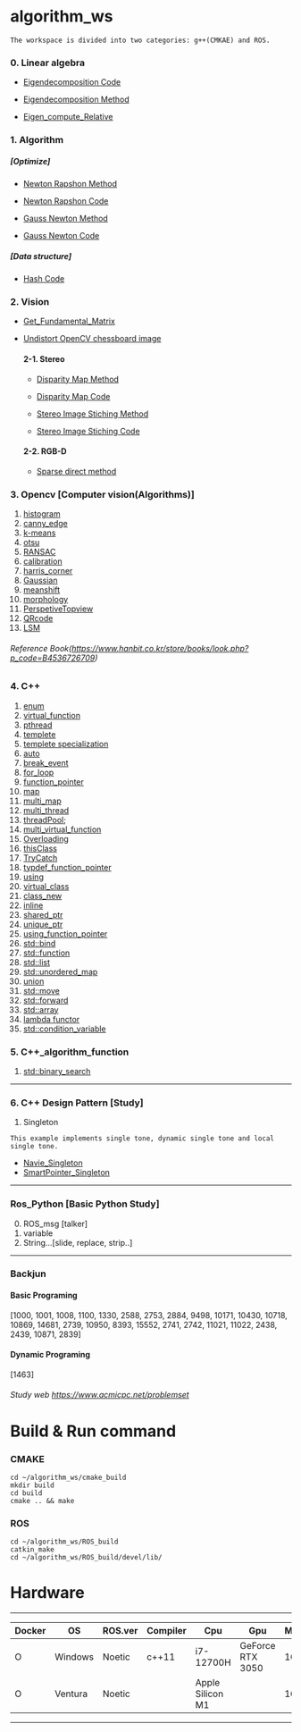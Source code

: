 # algorithm_ws
```
The workspace is divided into two categories: g++(CMKAE) and ROS.
```
### 0. Linear algebra
* [Eigendecomposition Code](https://github.com/ytam1208/algorithm_ws/blob/master/cmake_build/src/linear_algebra/eigendecomposition.cpp)
  
* [Eigendecomposition Method](https://yeonblog.tistory.com/25)

* [Eigen_compute_Relative](https://github.com/ytam1208/algorithm_ws/blob/master/cmake_build/src/linear_algebra/relative_pose.cpp)
  
### 1. Algorithm 
##### [Optimize]
* [Newton Rapshon Method](https://github.com/ytam1208/algorithm_ws/blob/master/README_dir/Newton_Rapshon_Method.md)

* [Newton Rapshon Code](https://github.com/ytam1208/algorithm_ws/blob/master/ROS_build/src/Algorithm/Algorithm_practice/src/Newton_Rapshon_Method.cpp)

* [Gauss Newton Method](https://github.com/ytam1208/algorithm_ws/blob/master/README_dir/Gauss-Newton_Method.md)

* [Gauss Newton Code](https://github.com/ytam1208/algorithm_ws/blob/master/ROS_build/src/Algorithm/Algorithm_practice/src/Gauss-Newton_Method.cpp)

##### [Data structure]
* [Hash Code](https://github.com/ytam1208/algorithm_ws/blob/master/ROS_build/src/Algorithm/Algorithm_practice/src/Hash.cpp)

### 2. Vision
* [Get_Fundamental_Matrix](https://github.com/ytam1208/algorithm_ws/blob/master/ROS_build/src/Opencv/src/Vision/Stereo/Get_fundamental.cpp)

* [Undistort OpenCV chessboard image](https://github.com/ytam1208/algorithm_ws/blob/master/ROS_build/src/Opencv/src/Vision/Calibration/undistort.cpp)
  
  #### 2-1. Stereo
  * [Disparity Map Method](https://opalescent-potato-6fd.notion.site/1-Stereo-Matching-1d3b920783f6471babbde3edcd2c70d9)
  
  * [Disparity Map Code](https://github.com/ytam1208/algorithm_ws/blob/master/ROS_build/src/Opencv/src/Vision/Stereo/Get_disparity.cpp)
  
  * [Stereo Image Stiching Method](https://opalescent-potato-6fd.notion.site/Image-Stiching-Panorama-566abf7c1049442795eb5fd55da847b0)
  
  * [Stereo Image Stiching Code](https://github.com/ytam1208/algorithm_ws/blob/master/ROS_build/src/Opencv/src/Vision/Stereo/Stiching_image.cpp)

  #### 2-2. RGB-D
  * [Sparse direct method](https://github.com/ytam1208/algorithm_ws/blob/master/ROS_build/src/Opencv/src/Vision/RGB-D/Sparse_direct_method.cpp)

### 3. __Opencv__ [Computer vision(Algorithms)]
1. [histogram](https://github.com/ytam1208/algorithm_ws/blob/master/ROS_build/src/Opencv/src/opencv_alg/histogram.cpp)
2. [canny_edge](https://github.com/ytam1208/algorithm_ws/blob/master/ROS_build/src/Opencv/src/opencv_alg/canny_edge.cpp)
3. [k-means](https://github.com/ytam1208/algorithm_ws/blob/master/ROS_build/src/Opencv/src/opencv_alg/k-means.cpp)
4. [otsu](https://github.com/ytam1208/algorithm_ws/blob/master/ROS_build/src/Opencv/src/opencv_alg/otsu.cpp)
5. [RANSAC](https://github.com/ytam1208/algorithm_ws/blob/master/ROS_build/src/Opencv/src/opencv_alg/RANSAC.cpp)
6. [calibration](https://github.com/ytam1208/algorithm_ws/blob/master/ROS_build/src/Opencv/src/opencv_alg/calibration.cpp)
7. [harris_corner](https://github.com/ytam1208/algorithm_ws/blob/master/ROS_build/src/Opencv/src/opencv_alg/harris_corner.cpp)
8. [Gaussian](https://github.com/ytam1208/algorithm_ws/blob/master/ROS_build/src/Opencv/src/opencv_alg/Gaussian.cpp)
9. [meanshift](https://github.com/ytam1208/algorithm_ws/blob/master/ROS_build/src/Opencv/src/opencv_alg/meanshift.cpp)
10. [morphology](https://github.com/ytam1208/algorithm_ws/blob/master/ROS_build/src/Opencv/src/opencv_alg/morphology.cpp)
11. [PerspetiveTopview](https://github.com/ytam1208/algorithm_ws/blob/master/ROS_build/src/Opencv/src/opencv_alg/PerspectiveTopview.cpp)
12. [QRcode](https://github.com/ytam1208/algorithm_ws/blob/master/ROS_build/src/Opencv/src/opencv_alg/QRcode.cpp)
13. [LSM](https://github.com/ytam1208/algorithm_ws/blob/master/ROS_build/src/Opencv/src/opencv_alg/Linear-LSM.cpp)
###### Reference Book(https://www.hanbit.co.kr/store/books/look.php?p_code=B4536726709)

### 4. **C++**
1. [enum](https://github.com/ytam1208/algorithm_ws/blob/master/ROS_build/src/Practice/C_function/src/enum.cpp)
2. [virtual_function](https://github.com/ytam1208/algorithm_ws/blob/master/ROS_build/src/Practice/C_function/src/virtual_function.cpp)
3. [pthread](https://github.com/ytam1208/algorithm_ws/blob/master/ROS_build/src/Practice/C_function/src/thread_ex.cpp)
4. [templete](https://github.com/ytam1208/algorithm_ws/blob/master/ROS_build/src/Practice/C_function/src/templete.cpp)
5. [templete specialization](https://github.com/ytam1208/algorithm_ws/blob/master/ROS_build/src/Practice/C_function/src/templete_specialization.cpp)
6. [auto](https://github.com/ytam1208/algorithm_ws/blob/master/ROS_build/src/Practice/C_function/src/auto.cpp)
7. [break_event](https://github.com/ytam1208/algorithm_ws/blob/master/ROS_build/src/Practice/C_function/src/break_event.cpp)
8. [for_loop](https://github.com/ytam1208/algorithm_ws/blob/master/ROS_build/src/Practice/C_function/src/for_loop.cpp)
9. [function_pointer](https://github.com/ytam1208/algorithm_ws/blob/master/ROS_build/src/Practice/C_function/src/function_pointer.cpp)
10. [map](https://github.com/ytam1208/algorithm_ws/blob/master/ROS_build/src/Practice/C_function/src/map.cpp)
11. [multi_map](https://github.com/ytam1208/algorithm_ws/blob/master/ROS_build/src/Practice/C_function/src/multi_map.cpp)
12. [multi_thread](https://github.com/ytam1208/algorithm_ws/blob/master/ROS_build/src/Practice/C_function/src/multi_thread.cpp)
13. [threadPool](https://github.com/ytam1208/algorithm_ws/blob/master/ROS_build/src/Practice/C_function/src/threadpool.cpp);
14. [multi_virtual_function](https://github.com/ytam1208/algorithm_ws/blob/master/ROS_build/src/Practice/C_function/src/multi_virtual_function.cpp)
15. [Overloading](https://github.com/ytam1208/algorithm_ws/blob/master/ROS_build/src/Practice/C_function/src/Overloading.cpp)
16. [thisClass](https://github.com/ytam1208/algorithm_ws/blob/master/ROS_build/src/Practice/C_function/src/thisClass.cpp)
17. [TryCatch](https://github.com/ytam1208/algorithm_ws/blob/master/ROS_build/src/Practice/C_function/src/TryCatch.cpp)
18. [typdef_function_pointer](https://github.com/ytam1208/algorithm_ws/blob/master/ROS_build/src/Practice/C_function/src/typedef_pointer.cpp)
19. [using](https://github.com/ytam1208/algorithm_ws/blob/master/ROS_build/src/Practice/C_function/src/using.cpp)
20. [virtual_class](https://github.com/ytam1208/algorithm_ws/blob/master/cmake_build/src/virtual_class.cpp)
21. [class_new](https://github.com/ytam1208/algorithm_ws/blob/master/cmake_build/src/class_new.cpp)
22. [inline](https://github.com/ytam1208/algorithm_ws/blob/master/cmake_build/src/inline.cpp)
23. [shared_ptr](https://github.com/ytam1208/algorithm_ws/blob/master/cmake_build/src/shared_ptr.cpp)
24. [unique_ptr](https://github.com/ytam1208/algorithm_ws/blob/master/cmake_build/src/unique_ptr.cpp)
25. [using_function_pointer](https://github.com/ytam1208/algorithm_ws/blob/master/cmake_build/src/using_function_pointer.cpp)
26. [std::bind](https://github.com/ytam1208/algorithm_ws/blob/master/cmake_build/src/bind.cpp)
27. [std::function](https://github.com/ytam1208/algorithm_ws/blob/master/cmake_build/src/function.cpp)
28. [std::list](https://github.com/ytam1208/algorithm_ws/blob/master/cmake_build/src/list.cpp)
29. [std::unordered_map](https://github.com/ytam1208/algorithm_ws/blob/master/cmake_build/src/unordered_map.cpp)
30. [union](https://github.com/ytam1208/algorithm_ws/blob/master/cmake_build/src/union.cpp)
31. [std::move](https://github.com/ytam1208/algorithm_ws/blob/master/cmake_build/src/move.cpp)
32. [std::forward](https://github.com/ytam1208/algorithm_ws/blob/master/cmake_build/src/forward.cpp)
33. [std::array](https://github.com/ytam1208/algorithm_ws/blob/master/cmake_build/src/array.cpp)
34. [lambda functor](https://github.com/ytam1208/algorithm_ws/blob/master/cmake_build/src/lambda.cpp)
35. [std::condition_variable](https://github.com/ytam1208/algorithm_ws/blob/master/cmake_build/src/Multi_thread/condition_variable.cpp)
    
### 5. **C++_algorithm_function**
1. [std::binary_search](https://github.com/ytam1208/algorithm_ws/blob/master/cmake_build/src/binary_search.cpp)
---
### 6. **C++ Design Pattern** [Study]
1. Singleton
```
This example implements single tone, dynamic single tone and local single tone.
```
  * [Navie_Singleton](https://github.com/ytam1208/algorithm_ws/blob/master/cmake_build/src/Morden_Design/Naive_Singleton.cpp)
  * [SmartPointer_Singleton](https://github.com/ytam1208/algorithm_ws/blob/master/cmake_build/src/Morden_Design/Smart_Singleton.cpp)
  
---
### Ros_Python [Basic Python Study]
0. ROS_msg [talker]
1. variable
2. String...[slide, replace, strip..]

---
### Backjun
#### Basic Programing 
[1000, 1001, 1008, 1100, 1330, 2588, 2753, 2884, 9498, 10171, 10430, 10718, 10869, 14681, 2739, 10950, 8393, 15552, 2741, 2742, 11021, 11022, 2438, 2439, 10871, 2839]
#### Dynamic Programing 
[1463]
###### Study web https://www.acmicpc.net/problemset

# Build & Run command
### CMAKE
```
cd ~/algorithm_ws/cmake_build
mkdir build
cd build
cmake .. && make
```
### ROS
```
cd ~/algorithm_ws/ROS_build
catkin_make
cd ~/algorithm_ws/ROS_build/devel/lib/
```

# Hardware 
---
|Docker|OS|ROS.ver|Compiler|Cpu|Gpu|Memory|Device|
|------|------|---|---|---|---|---|---|
|O|Windows|Noetic|c++11|i7-12700H|GeForce RTX 3050|16G|Dell-XPS|
|O|Ventura|Noetic||Apple Silicon M1||16G|2021MAC-Pro 14|
---
